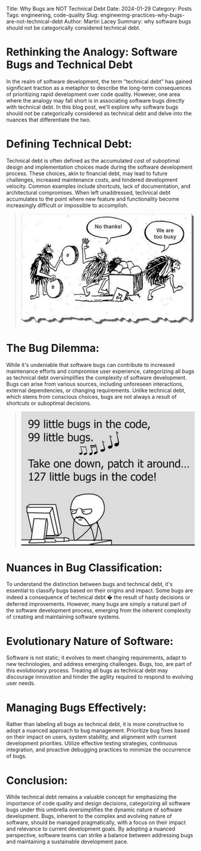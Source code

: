 Title: Why Bugs are NOT Technical Debt
Date: 2024-01-29
Category: Posts 
Tags: engineering, code-quality
Slug: engineering-practices-why-bugs-are-not-technical-debt
Author: Martin Lacey
Summary: why software bugs should not be categorically considered technical debt.

# Rethinking the Analogy: Software Bugs and Technical Debt

In the realm of software development, the term "technical debt" has gained significant traction as a metaphor to describe the long-term consequences of prioritizing rapid development over code quality.  However, one area where the analogy may fall short is in associating software bugs directly with technical debt. In this blog post, we'll explore why software bugs should not be categorically considered as technical debt and delve into the nuances that differentiate the two.

# Defining Technical Debt:

Technical debt is often defined as the accumulated cost of suboptimal design and implementation choices made during the software development process. These choices, akin to financial debt, may lead to future challenges, increased maintenance costs, and hindered development velocity. Common examples include shortcuts, lack of documentation, and architectural compromises.  When left unaddressed, technical debt accumulates to the point where new feature and functionality become increasingly difficult or impossible to accomplish.

> ![Technical Debt](../images/engineering-practices-why-bugs-are-not-technical-debt-1.png) 

# The Bug Dilemma:

While it's undeniable that software bugs can contribute to increased maintenance efforts and compromise user experience, categorizing all bugs as technical debt oversimplifies the complexity of software development. Bugs can arise from various sources, including unforeseen interactions, external dependencies, or changing requirements. Unlike technical debt, which stems from conscious choices, bugs are not always a result of shortcuts or suboptimal decisions.

> ![Technical Debt](../images/engineering-practices-why-bugs-are-not-technical-debt-2b.png) 


# Nuances in Bug Classification:

To understand the distinction between bugs and technical debt, it's essential to classify bugs based on their origins and impact. Some bugs are indeed a consequence of technical debt � the result of hasty decisions or deferred improvements. However, many bugs are simply a natural part of the software development process, emerging from the inherent complexity of creating and maintaining software systems.

# Evolutionary Nature of Software:
Software is not static; it evolves to meet changing requirements, adapt to new technologies, and address emerging challenges. Bugs, too, are part of this evolutionary process. Treating all bugs as technical debt may discourage innovation and hinder the agility required to respond to evolving user needs.

# Managing Bugs Effectively:
Rather than labeling all bugs as technical debt, it is more constructive to adopt a nuanced approach to bug management. Prioritize bug fixes based on their impact on users, system stability, and alignment with current development priorities. Utilize effective testing strategies, continuous integration, and proactive debugging practices to minimize the occurrence of bugs.

# Conclusion:

While technical debt remains a valuable concept for emphasizing the importance of code quality and design decisions, categorizing all software bugs under this umbrella oversimplifies the dynamic nature of software development. Bugs, inherent to the complex and evolving nature of software, should be managed pragmatically, with a focus on their impact and relevance to current development goals. By adopting a nuanced perspective, software teams can strike a balance between addressing bugs and maintaining a sustainable development pace.